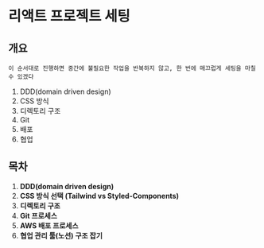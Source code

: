 # 리액트 프로젝트 세팅

## 개요

`이 순서대로 진행하면 중간에 불필요한 작업을 반복하지 않고, 한 번에 매끄럽게 세팅을 마칠 수 있겠다`

1. DDD(domain driven design)
2. CSS 방식
3. 디렉토리 구조
4. Git
5. 배포
6. 협업

## 목차

1. **DDD(domain driven design)**
2. **CSS 방식 선택 (Tailwind vs Styled-Components)**
3. **디렉토리 구조**
4. **Git 프로세스**
5. **AWS 배포 프로세스**
6. **협업 관리 툴(노션) 구조 잡기**
